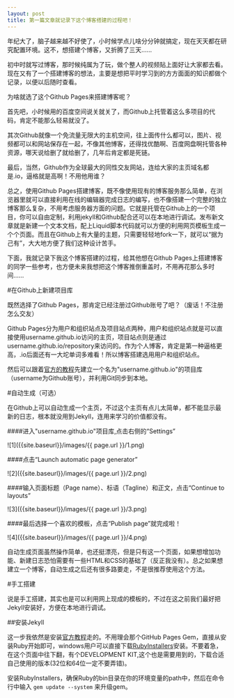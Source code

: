 ```yaml
---
layout: post
title: 第一篇文章就记录下这个博客搭建的过程吧！
---
```


年纪大了，脑子越来越不好使了，小时候学点儿啥分分钟就搞定，现在天天都在研究配置环境。这不，想搭建个博客，又折腾了三天……

初中时就写过博客，那时候纯属为了玩，做个整人的视频贴上面好让大家都去看。现在又有了一个搭建博客的想法，主要是想把平时学习到的方方面面的知识都做个记录，以便以后随时查看。

为啥就选了这个Github Pages来搭建博客呢？

首先吧，小时候用的百度空间说关就关了，而Github上托管着这么多项目的代码，肯定不能那么轻易就没了。

其次Github就像一个免流量无限大的主机空间，往上面传什么都可以，图片、视频都可以和网站保存在一起，不像其他博客，还得找优酷啊、百度网盘啊托管各种资源，哪天说给删了就给删了，几年后肯定都是死链。

最后，当然，Github作为全球最大的同性交友网站，连给大家的主页域名都是.io，逼格就是高啊！不用他用谁？

总之，使用Github Pages搭建博客，既不像使用现有的博客服务那么简单，在浏览器里就可以直接利用在线的编辑器完成日志的编写，也不像搭建一个完整的独立博客那么复杂，不用考虑服务器方面的问题。它就是托管在Github上的一个项目，你可以自由定制，利用jekyll和Github配合还可以在本地进行调试。发布新文章就是新建一个文本文档，配上Liquid脚本代码就可以方便的利用网页模板生成一个个页面。而且在Github上有大量的主题，只需要轻轻地fork一下，就可以“据为己有”，大大地方便了我们这种设计苦手。

下面，我就记录下我这个博客搭建的过程，给其他想在Github Pages上搭建博客的同学一些参考，也方便未来我想把这个博客推倒重盖时，不用再花那么多时间……

#在Github上新建项目库

既然选择了Github Pages，那肯定已经注册过Github账号了吧？（废话！不注册怎么交友）

Github Pages分为用户和组织站点及项目站点两种，用户和组织站点就是可以直接使用username.github.io访问的主页，项目站点则是通过username.github.io/repository来访问的。作为个人博客，肯定是第一种逼格更高，.io后面还有一大坨单词多难看！所以博客搭建选用用户和组织站点。

然后可以跟着[官方的教程](https://pages.github.com/)先建立一个名为"username.github.io"的项目库（username为Github账号），并利用Git同步到本地。

#自动生成（可选）

在Github上可以自动生成一个主页，不过这个主页有点儿太简单，都不能显示最新的日志，根本就没用到Jekyll，连用来学习的价值都没有。

####进入"username.github.io"项目库,点击右侧的“Settings”

![1]({{site.baseurl}}/images/{{ page.url }}/1.png)

####点击“Launch automatic page generator”

![2]({{site.baseurl}}/images/{{ page.url }}/2.png)

####输入页面标题（Page name）、标语（Tagline）和正文，点击“Continue to layouts”

![3]({{site.baseurl}}/images/{{ page.url }}/3.png)

####最后选择一个喜欢的模板，点击“Publish page”就完成啦！

![4]({{site.baseurl}}/images/{{ page.url }}/4.png)

自动生成页面虽然操作简单，也还挺漂亮，但是只有这一个页面，如果想增加功能、新建日志恐怕需要有一些HTML和CSS的基础了（反正我没有）。总之如果想建立一个博客，自动生成之后还有很多路要走，不是很推荐使用这个方法。

#手工搭建

说是手工搭建，其实也是可以利用网上现成的模板的，不过在这之前我们最好把Jekyll安装好，方便在本地进行调试。

##安装Jekyll

这一步我依然是安装[官方教程](https://help.github.com/articles/using-jekyll-with-pages/#installing-jekyll)走的。不用理会那个GitHub Pages Gem，直接从安装Ruby开始即可，windows用户可以直接下载[RubyInstallers](http://rubyinstaller.org/downloads/)安装。不要着急，在这个页面中往下翻，有个DEVELOPMENT KIT,这个也是需要用到的，下载合适自己使用的版本(32位和64位一定不要弄错)。

安装RubyInstallers，确保Ruby的bin目录在你的环境变量的path中，然后在命令行中输入 <code>gem update --system</code> 来升级gem。